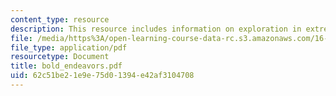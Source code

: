 ```yaml
---
content_type: resource
description: This resource includes information on exploration in extreme environments.
file: /media/https%3A/open-learning-course-data-rc.s3.amazonaws.com/16-423j-aerospace-biomedical-and-life-support-engineering-spring-2006/62c51be21e9e75d01394e42af3104708_bold_endeavors.pdf
file_type: application/pdf
resourcetype: Document
title: bold_endeavors.pdf
uid: 62c51be2-1e9e-75d0-1394-e42af3104708
---
```

